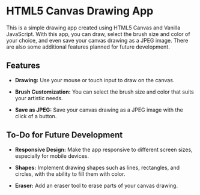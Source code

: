 # HTML5 Canvas Drawing App

This is a simple drawing app created using HTML5 Canvas and Vanilla JavaScript. With this app, you can draw, select the brush size and color of your choice, and even save your canvas drawing as a JPEG image. There are also some additional features planned for future development.

## Features

-   **Drawing:** Use your mouse or touch input to draw on the canvas.

-   **Brush Customization:** You can select the brush size and color that suits your artistic needs.

-   **Save as JPEG:** Save your canvas drawing as a JPEG image with the click of a button.

## To-Do for Future Development

-   **Responsive Design:** Make the app responsive to different screen sizes, especially for mobile devices.

-   **Shapes:** Implement drawing shapes such as lines, rectangles, and circles, with the ability to fill them with color.

-   **Eraser:** Add an eraser tool to erase parts of your canvas drawing.
